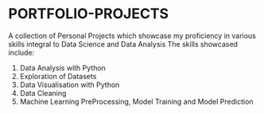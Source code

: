 # PORTFOLIO-PROJECTS
A collection of Personal Projects which showcase my proficiency in various skills integral to Data Science and Data Analysis
The skills showcased include:
1. Data Analysis with Python
2. Exploration of Datasets
3. Data Visualisation with Python
4. Data Cleaning
5. Machine Learning PreProcessing, Model Training and Model Prediction
